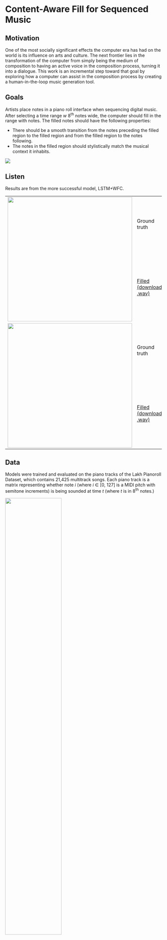 # Content-Aware Fill for Sequenced Music

<h2>Motivation</h2>
<p>One of the most socially significant effects the computer era has had on the world is its influence on arts and culture. The next frontier lies in the transformation of the computer from simply being the medium of composition to having an active voice in the composition process, turning it into a dialogue. This work is an incremental step toward that goal by exploring how a computer can assist in the composition process by creating a human-in-the-loop music generation tool.</p>

<h2>Goals</h2>
<p>Artists place notes in a piano roll interface when sequencing digital music. After selecting a time range <em>w</em> 8<sup>th</sup> notes wide, the computer should fill in the range with notes. The filled notes should have the following properties:</p>
<ul>
  <li>There should be a smooth transition from the notes preceding the filled region to the filled region and from the filled region to the notes following.</li>
  <li>The notes in the filled region should stylistically match the musical context it inhabits.</li>
</ul>

<img src="https://user-images.githubusercontent.com/5315059/54867745-2e424080-4d5a-11e9-834d-434ec5f10b7c.png" />

<h2>Listen</h2>
Results are from the more successful model, LSTM+WFC.
<table>
<tr><td rowspan="2" width="400"><img src="https://github.com/davepagurek/audio-gap-filling/blob/master/lstm/img/6.png?raw=true" width="400" /></td><td height="180">Ground truth</td></tr>
<tr><td><a href="https://github.com/davepagurek/audio-gap-filling/blob/master/lstm/output/6/output.wav?raw=true">Filled (download .wav)</a></td></tr>
<tr><td rowspan="2" width="400"><img src="https://github.com/davepagurek/audio-gap-filling/blob/master/lstm/img/5.png?raw=true" width="400" /></td><td height="180">Ground truth</td></tr>
<tr><td><a href="https://github.com/davepagurek/audio-gap-filling/blob/master/lstm/output/5/output.wav?raw=true">Filled (download .wav)</a></td></tr>
</table>

<h2>Data</h2>
<p>Models were trained and evaluated on the piano tracks of the Lakh Pianoroll Dataset, which contains 21,425 multitrack songs. Each piano track is a matrix representing whether note <em>i</em> (where <em>i</em> &isin; [0, 127] is a MIDI pitch with semitone increments) is being sounded at time <em>t</em> (where <em>t</em> is in 8<sup>th</sup> notes.)</p>

<img src="https://user-images.githubusercontent.com/5315059/54867748-3dc18980-4d5a-11e9-9531-3d1c8c10d7d5.png" width="60%" />

<h2>Wave Function Collapse</h2>
<p>WFC models divide the input into tiles and create a constraint satisfaction problem when predicting the value of an unknown tile. Two constraints get enforced:</p>

<ol>
  <li>Every predicted tile must only be seen adjacent to another tile if the values were seen in the same configuration somewhere in the known region of the grid.</li>
  <li>The distribution of predicted values should match the distribution of values in the known region of the grid.</li>
</ol>

<p>Each unknown tile, before it is predicted, is thought of as being the superposition of all possible tile options. A tile option is removed if it has never been seen before in its current configuration with adjacent tiles. When a possible tile is selected, the tile is <em>collapsed</em> to that value, and options for surrounding tiles may become impossible.</p>

<p>While there are remaining tile slots to collapse:</p>
<ol>
  <li>Select the tile with lowest Shannon entropy.</li>
  <li>If it has options, randomly collapse the tile to one of its possible options, where each option has a weight proportional to its distribution in the input notes. Propagate the change to adjacent tiles, update their options.</li>
  <li>If it has no options, backtrack a random number of choices and try again.</li>
</ol>

<h2>Long Short-Term Memory with Markov Chain Monte Carlo</h2>

<p>A trained LSTM network generates notes based on a prefix of 200 notes. This is used to fill a target region. Individual LSTM nodes in the network have a height of 128 since each input and output is a vector holding information for every pitch. Each output <em>y</em><sub><em>i</em></sub> represents a vector of probabilities of each pitch being sounded. A boolean vector is sampled for each pitch from these distributions to construct the next time step.</p>

<img src="https://user-images.githubusercontent.com/5315059/54867750-40bc7a00-4d5a-11e9-8131-6396e3708336.png" />

<p>The LSTM has an output space of possible fillings. The filling that maximizes the likelihood of the suffix <em>s</em> to the filled region is found using Markov Chain Monte Carlo sampling:</p>
<ol>
  <li>Initialize <em>f</em><sub>0</sub> by generating a filled region</li>
  <li>For <em>i</em> = 0 to <em>N</em>:
    <ol>
      <li>Sample <em>u</em> ~ U(0, 1).</li>
      <li>Sample <em>n</em> ~ U{1, <em>w</em>}.</li>
      <li>Sample <em>f</em><sub>*</sub> by rewinding <em>f</em><sub><em>i</em>-1</sub> by <em>n</em> 8<sup>th</sup> notes and regenerating <em>n</em> new 8<sup>th</sup> notes.</li>
      <li>If <em>u</em> &lt; (<span>P(<em>s</em>|<em>f</em><sub>*</sub>)P(<em>f</em><sub>*</sub>)</span>) / (<span>P(<em>s</em>|<em>f</em><sub><em>i</em>-1</sub>)P(<em>f</em><sub><em>i</em>-1</sub>)</span>), set <em>f</em><sub><em>i</em></sub> = <em>f</em><sub>*</sub>.</li>
        <li>Otherwise, set <em>f</em><sub><em>i</em></sub> = <em>f</em><sub><em>i</em>-1</sub>.</li>
    </ol>
  </li>
</ol>

<h2>Results</h2>

<p>A piano roll can be thought of as a Markov chain, where the notes being sounded at time <em>t</em> is a state of a Markov process. The transitions between states have probabilities corresponding to how often those two states occur next to each other. States can use pitch number mod 12 to be invariant to the octave of the pitch.</p>

<p>The piano roll from the filled region is modelled as one Markov process and the rest of the piano roll is modelled as another. Assuming piano rolls  with each other can be thought of as both being products of the same Markov process, the difference between two processes can be used as a proxy for stylistic fit. Markov process transition probabilities from the filled regions in the ground truth, from WFC, and from LSTM+MCMC were compared against the transition probabilities from the Markov process for the surrounding notes.</p>

<img src="https://user-images.githubusercontent.com/5315059/54867752-474af180-4d5a-11e9-96fb-e9d6aa91403f.png" />

<ul>
  <li><strong>The LSTM+MCMC model produces a similar median error to the ground truth.</strong></li>
  <li>Neither reaches zero due to noise from the filled region not having many samples.</li>
  <li>Both learned models have less variance than the ground truth: real human composers are not a perfect Markov processes and can produce "surprising" scores.</li>
  <li>Both have issues continuing obvious structured, repeating patterns.</li>
</ul>
